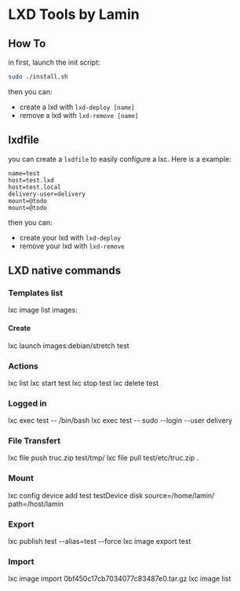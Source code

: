 # LXD Tools by Lamin

## How To

in first, launch the init script:

```bash
sudo ./install.sh
```

then you can:

  * create a lxd with `lxd-deploy [name]`
  * remove a lxd with `lxd-remove [name]`

## lxdfile

you can create a `lxdfile` to easily configure a lxc. Here is a example:

```
name=test
host=test.lxd
host=test.local
delivery-user=delivery
mount=@todo
mount=@todo
```

then you can:

  * create your lxd with `lxd-deploy`
  * remove your lxd with `lxd-remove`
  
## LXD native commands

### Templates list

lxc image list images:

#### Create

lxc launch images:debian/stretch test

### Actions

lxc list
lxc start test
lxc stop test
lxc delete test

### Logged in

lxc exec test -- /bin/bash
lxc exec test -- sudo --login --user delivery

### File Transfert

lxc file push truc.zip test/tmp/
lxc file pull test/etc/truc.zip .

### Mount

lxc config device add test testDevice disk source=/home/lamin/ path=/host/lamin 

### Export

lxc publish test --alias=test --force
lxc image export test

### Import

lxc image import 0bf450c17cb7034077c83487e0.tar.gz
lxc image list
